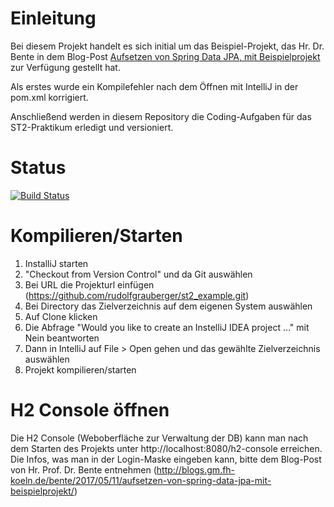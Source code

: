 # Einleitung
Bei diesem Projekt handelt es sich initial um das Beispiel-Projekt, das Hr. Dr. Bente in dem Blog-Post [Aufsetzen von Spring Data JPA, mit Beispielprojekt](http://blogs.gm.fh-koeln.de/bente/2017/05/11/aufsetzen-von-spring-data-jpa-mit-beispielprojekt/) zur Verfügung gestellt hat.

Als erstes wurde ein Kompilefehler nach dem Öffnen mit IntelliJ in der pom.xml korrigiert. 

Anschließend werden in diesem Repository die Coding-Aufgaben für das ST2-Praktikum erledigt und versioniert.

# Status
[![Build Status](https://travis-ci.com/rudolfgrauberger/st2_example.svg?token=4DtPC3nnfRtf9x87E3hi&branch=master)](https://travis-ci.com/rudolfgrauberger/st2_example)

# Kompilieren/Starten

1. InstalliJ starten
2. "Checkout from Version Control" und da Git auswählen
3. Bei URL die Projekturl einfügen (https://github.com/rudolfgrauberger/st2_example.git)
4. Bei Directory das Zielverzeichnis auf dem eigenen System auswählen
5. Auf Clone klicken
6. Die Abfrage "Would you like to create an InstelliJ IDEA project ..." mit Nein beantworten
7. Dann in IntelliJ auf File > Open gehen und das gewählte Zielverzeichnis auswählen
8. Projekt kompilieren/starten

# H2 Console öffnen
Die H2 Console (Weboberfläche zur Verwaltung der DB) kann man nach dem Starten des Projekts unter http://localhost:8080/h2-console erreichen. Die Infos, was man in der Login-Maske eingeben kann, bitte dem Blog-Post von Hr. Prof. Dr. Bente entnehmen (http://blogs.gm.fh-koeln.de/bente/2017/05/11/aufsetzen-von-spring-data-jpa-mit-beispielprojekt/)
